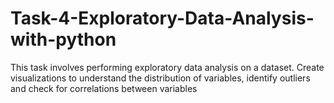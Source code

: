 # Task-4-Exploratory-Data-Analysis-with-python
This task involves performing exploratory data analysis on a dataset. Create visualizations to understand the distribution of variables, identify outliers and check for correlations between variables
